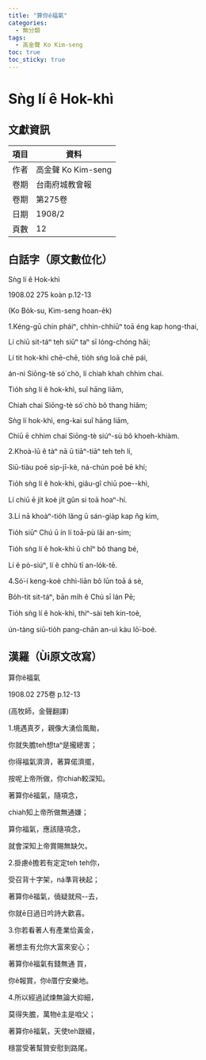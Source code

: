 ```yaml
---
title: "算你ê福氣"
categories:
  - 無分類
tags:
  - 高金聲 Ko Kim-seng
toc: true
toc_sticky: true
---
```


# Sǹg lí ê Hok-khì

## 文獻資訊

| 項目 | 資料 |
|---|---|
| 作者 | 高金聲 Ko Kim-seng |
| 卷期 | 台南府城教會報 |
| 卷期 | 第275卷 |
| 日期 | 1908/2 |
| 頁數 | 12 |

## 白話字（原文數位化）

Sǹg lí ê Hok-khì

1908.02 275 koàn p.12-13

(Ko Bo̍k-su, Kim-seng hoan-e̍k)

1.Kéng-gū chin pháiⁿ, chhin-chhiūⁿ toā éng kap hong-thai,

Lí chiū sit-táⁿ teh siūⁿ taⁿ sī lóng-chóng hāi;

Lí tit hok-khì chē-chē, tio̍h sǹg loā chē pái,

án-ni Siōng-tè só͘ chò, lí chiah khah chhim chai.

Tio̍h sǹg lí ê hok-khì, suî hāng liām,

Chiah chai Siōng-tè só͘ chò bô thang hiâm;

Sǹg lí hok-khì, eng-kai suî hāng liām,

Chiū ē chhim chai Siōng-tè siúⁿ-sù bô khoeh-khiàm.

2.Khoà-lū ê tàⁿ nā ū tiāⁿ-tiāⁿ teh teh lí,

Siū-tiàu poē si̍p-jī-kè, ná-chún poē bē khí;

Tio̍h sǹg lí ê hok-khì, giâu-gî chiū poe--khì,

Lí chiū ē ji̍t koè ji̍t gûn si toā hoaⁿ-hí.

3.Lí nā khoàⁿ-tio̍h lâng ū sán-gia̍p kap n̂g kim,

Tio̍h siūⁿ Chú ū ín lí toā-pù lâi an-sim;

Tio̍h sǹg lí ê hok-khì ū chîⁿ bô thang bé,

Lí ê pò-siúⁿ, lí ê chhù tī an-lo̍k-tē.

4.Só͘-í keng-koè chhì-liān bô lūn toā á sè,

Bo̍h-tit sit-táⁿ, bān mi̍h ê Chú sī lán Pē;

Tio̍h sǹg lí ê hok-khì, thiⁿ-sài teh kin-toè,

ún-tàng siū-tio̍h pang-chān an-uì kàu lō͘-boé.

## 漢羅（Ùi原文改寫）

算你ê福氣

1908.02 275卷 p.12-13

(高牧師，金聲翻譯)

1.境遇真歹，親像大湧佮風颱，

你就失膽teh想taⁿ是攏總害；

你得福氣濟濟，著算偌濟擺，

按呢上帝所做，你chiah較深知。

著算你ê福氣，隨項念，

chiah知上帝所做無通嫌；

算你福氣，應該隨項念，

就會深知上帝賞賜無缺欠。

2.掛慮ê擔若有定定teh teh你，

受召背十字架，ná準背袂起；

著算你ê福氣，僥疑就飛--去，

你就ē日過日吟詩大歡喜。

3.你若看著人有產業佮黃金，

著想主有允你大富來安心；

著算你ê福氣有錢無通 買，

你ê報賞，你ê厝佇安樂地。

4.所以經過試煉無論大抑細，

莫得失膽，萬物ê主是咱父；

著算你ê福氣，天使teh跟綴，

穩當受著幫贊安慰到路尾。
